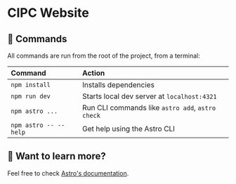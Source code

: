 # CIPC Website

## 🧞 Commands

All commands are run from the root of the project, from a terminal:

| Command                | Action                                           |
| :--------------------- | :----------------------------------------------- |
| `npm install`          | Installs dependencies                            |
| `npm run dev`          | Starts local dev server at `localhost:4321`      |
| `npm astro ...`        | Run CLI commands like `astro add`, `astro check` |
| `npm astro -- --help`  | Get help using the Astro CLI                     |

## 👀 Want to learn more?

Feel free to check [Astro's documentation](https://docs.astro.build).
